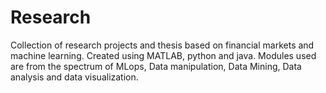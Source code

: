 # Research

Collection of research projects and thesis based on financial markets and machine learning. 
Created using MATLAB, python and java.
Modules used are from the spectrum of MLops, Data manipulation, Data Mining, Data analysis and data visualization.
